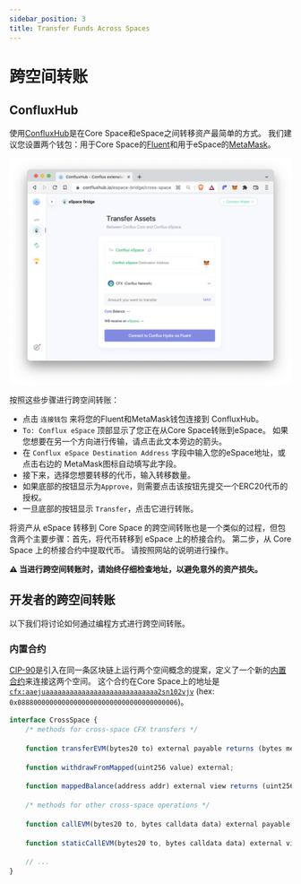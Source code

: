 ```yaml
---
sidebar_position: 3
title: Transfer Funds Across Spaces
---
```


# 跨空间转账

## ConfluxHub

使用[ConfluxHub](https://confluxhub.io/espace-bridge/cross-space)是在Core Space和eSpace之间转移资产最简单的方式。 我们建议您设置两个钱包：用于Core Space的[Fluent](https://fluentwallet.com/)和用于eSpace的[MetaMask](https://metamask.io/)。


![Locale Dropdown](./img/transferAssets-0c1a3f76a3a0ea978d3697997283f63a.png)

按照这些步骤进行跨空间转账：

- 点击 `连接钱包` 来将您的Fluent和MetaMask钱包连接到 ConfluxHub。
- `To: Conflux eSpace` 顶部显示了您正在从Core Space转账到eSpace。 如果您想要在另一个方向进行传输，请点击此文本旁边的箭头。
- 在 `Conflux eSpace Destination Address` 字段中输入您的eSpace地址，或点击右边的 MetaMask图标自动填写此字段。
- 接下来，选择您想要转移的代币，输入转移数量。
- 如果底部的按钮显示为`Approve`，则需要点击该按钮先提交一个ERC20代币的授权。
- 一旦底部的按钮显示 `Transfer`，点击它进行转账。

将资产从 eSpace 转移到 Core Space 的跨空间转账也是一个类似的过程，但包含两个主要步骤：首先，将代币转移到 eSpace 上的桥接合约。 第二步，从 Core Space 上的桥接合约中提取代币。 请按照网站的说明进行操作。

**⚠️ 当进行跨空间转账时，请始终仔细检查地址，以避免意外的资产损失。**

## 开发者的跨空间转账

以下我们将讨论如何通过编程方式进行跨空间转账。

### 内置合约

[CIP-90](https://github.com/Conflux-Chain/CIPs/blob/master/CIPs/cip-90.md)是引入在同一条区块链上运行两个空间概念的提案，定义了一个新的[内置合约](https://hackmd.io/@thegaram/S15_VAwh5)来连接这两个空间。 这个合约在Core Space上的地址是 [`cfx:aaejuaaaaaaaaaaaaaaaaaaaaaaaaaaaa2sn102vjv`](https://confluxscan.io/address/cfx:aaejuaaaaaaaaaaaaaaaaaaaaaaaaaaaa2sn102vjv) (hex: `0x0888000000000000000000000000000000000006`)。

```js
interface CrossSpace {
    /* methods for cross-space CFX transfers */

    function transferEVM(bytes20 to) external payable returns (bytes memory output);

    function withdrawFromMapped(uint256 value) external;

    function mappedBalance(address addr) external view returns (uint256);

    /* methods for other cross-space operations */

    function callEVM(bytes20 to, bytes calldata data) external payable returns (bytes memory output);

    function staticCallEVM(bytes20 to, bytes calldata data) external view returns (bytes memory output);

    // ...
}

```
